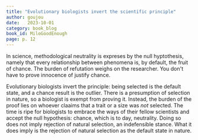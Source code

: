 ```yaml
---
title: "Evolutionary biologists invert the scientific principle"
author: goujou
date:   2023-10-01
category: book_blog
book_id: MiloGoodEnough
page: p. 12
---
```

In science, methodological neutrality is expreses by the null hyptothesis, namely that every relationship between phenomena is, by default, the fruit of chance.
The burden of refutation weighs on the researcher.
You don't have to prove innocence of justify chance.

Evolutionary biologists invert the principle: being selected is the default state, and a chance result is the outlier.
There is a presumption of selection in nature, so a biologist is exempt from proving it.
Instead, the burden of the proof lies on whoever claaims that a trait or a size was *not* selected.
The time is ripe for biologists to embrace the ways of their fellow scientists and accept the null hypothesis: chance, which is to day, neutrality.
Doing so does not imply rejection of natural selection, an indefensible stance.
What it does imply is the rejection of natural selection as the default state in nature.
